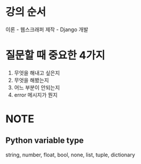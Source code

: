 # 강의 순서
이론 - 웹스크래퍼 제작 - Django 개발

# 질문할 때 중요한 4가지
1. 무엇을 해내고 싶은지
2. 무엇을 해봤는지
3. 어느 부분이 안되는지
4. error 메시지가 뭔지

# NOTE
## Python variable type
string, number, float, bool, none, list, tuple, dictionary